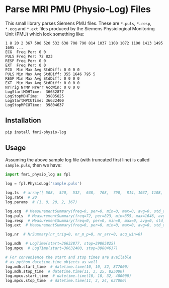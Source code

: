 # Parse MRI PMU (Physio-Log) Files

This small library parses Siemens PMU files. These are `*.puls`, `*.resp`, `*.ecg` and `*.ext` files produced by the Siemens Physiological Monitoring Unit (PMU) which look something like:

```text
1 8 20 2 367 508 520 532 638 708 790 814 1037 1108 1072 1190 1413 1495 1695 ...
ECG  Freq Per: 0 0
PULS Freq Per: 72 823
RESP Freq Per: 0 0
EXT  Freq Per: 0 0
ECG  Min Max Avg StdDiff: 0 0 0 0
PULS Min Max Avg StdDiff: 355 1646 795 5
RESP Min Max Avg StdDiff: 0 0 0 0
EXT  Min Max Avg StdDiff: 0 0 0 0
NrTrig NrMP NrArr AcqWin: 0 0 0 0
LogStartMDHTime:  36632877
LogStopMDHTime:   39805825
LogStartMPCUTime: 36632400
LogStopMPCUTime:  39804637
```

## Installation

```bash
pip install fmri-physio-log
```

## Usage

Assuming the above sample log file (with truncated first line) is called `sample.puls`, then we have:

```python
import fmri_physio_log as fpl

log = fpl.PhysioLog('sample.puls')

log.ts  # array([ 508,  520,  532,  638,  708,  790,  814, 1037, 1108, 1072, 1190, 1413, 1495, 1695])
log.rate  # 20
log.params  # (1, 8, 20, 2, 367)

log.ecg  # MeasurementSummary(freq=0, per=0, min=0, max=0, avg=0, std_diff=0)
log.puls  # MeasurementSummary(freq=72, per=823, min=355, max=1646, avg=795, std_diff=5)
log.resp  # MeasurementSummary(freq=0, per=0, min=0, max=0, avg=0, std_diff=0)
log.ext  # MeasurementSummary(freq=0, per=0, min=0, max=0, avg=0, std_diff=0)

log.nr  # NrSummary(nr_trig=0, nr_m_p=0, nr_arr=0, acq_win=0)

log.mdh  # LogTime(start=36632877, stop=39805825)
log.mpcu  # LogTime(start=36632400, stop=39804637)

# For convenience the start and stop times are available
# as python datetime.time objects as well
log.mdh.start_time  # datetime.time(10, 10, 32, 877000)
log.mdh.stop_time  # datetime.time(11, 3, 25, 825000)
log.mpcu.start_time  # datetime.time(10, 10, 32, 400000)
log.mpcu.stop_time  # datetime.time(11, 3, 24, 637000)
```
